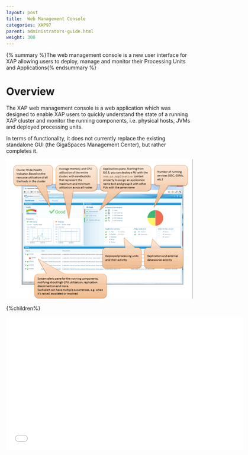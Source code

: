 ```yaml
---
layout: post
title:  Web Management Console
categories: XAP97
parent: administrators-guide.html
weight: 300
---
```


{% summary %}The web management console is a new user interface for XAP allowing users to deploy, manage and monitor their Processing Units and Applications{% endsummary %}

# Overview

The XAP web management console is a web application which was designed to enable XAP users to quickly understand the state of a running XAP cluster and monitor the running components, i.e. physical hosts, JVMs and deployed processing units.

In terms of functionality, it does not currently replace the existing standalone GUI (the GigaSpaces Management Center), but rather completes it.

![dashboard803_9_6.png](/attachment_files/dashboard803_9_6.png)


{%children%}

<iframe width="640" height="360" src="//www.youtube.com/embed/9nFkfj2o5hk?feature=player_embedded" frameborder="0" allowfullscreen></iframe>
